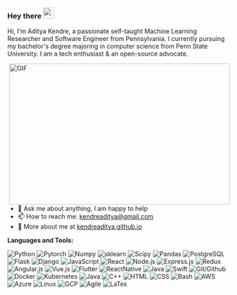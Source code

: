 ### Hey there <img src="https://media.giphy.com/media/hvRJCLFzcasrR4ia7z/giphy.gif" width="25px">

Hi, I'm Aditya Kendre, a passionate self-taught Machine Learning Researcher and Software Engineer from Pennsylvania. 
I currently pursuing my bachelor's degree majoring in computer science from Penn State University. I am a tech enthusiast & an open-source advocate.

  <img align="right" alt="GIF" src="https://github.com/abhisheknaiidu/abhisheknaiidu/blob/master/code.gif?raw=true" width="500" height="320" />
  
- 💬 Ask me about anything, I am happy to help
- 📫 How to reach me: [kendreaditya@gmail.com](mailto:kendreaditya@gmail.com)
- 📝 More about me at [kendreaditya.github.io](https://kendreaditya.github.io/)

**Languages and Tools:**  

![Python](https://img.shields.io/badge/-Python-black?style=flat-square&logo=Python)
![Pytorch](https://img.shields.io/badge/-Pytorch-black?style=flat-square&logo=Pytorch)
![Numpy](https://img.shields.io/badge/-Numpy-black?style=flat-square&logo=Numpy)
![sklearn](https://img.shields.io/badge/-scikitlearn-black?style=flat-square&logo=scikitlearn)
![Scipy](https://img.shields.io/badge/-Scipy-black?style=flat-square&logo=Scipy)
![Pandas](https://img.shields.io/badge/-Pandas-black?style=flat-square&logo=Pandas)
![PostgreSQL](https://img.shields.io/badge/-PostgreSQL-black?style=flat-square&logo=PostgreSQL)
![Flask](https://img.shields.io/badge/-Flask-black?style=flat-square&logo=Flask)
![Django](https://img.shields.io/badge/-Django-black?style=flat-square&logo=Django)
![JavaScript](https://img.shields.io/badge/-JavaScript-black?style=flat-square&logo=JavaScript)
![React](https://img.shields.io/badge/-React.js-black?style=flat-square&logo=React)
![Node.js](https://img.shields.io/badge/-Node.js-black?style=flat-square&logo=Node)
![Express.js](https://img.shields.io/badge/-Express.js-black?style=flat-square&logo=Express.js)
![Redux](https://img.shields.io/badge/-Redux-black?style=flat-square&logo=Redux)
![Angular.js](https://img.shields.io/badge/-Angular.js-black?style=flat-square&logo=Angular)
![Vue.js](https://img.shields.io/badge/-Vue.js-black?style=flat-square&logo=Vue)
![Flutter](https://img.shields.io/badge/-Flutter-black?style=flat-square&logo=Flutter)
![ReactNative](https://img.shields.io/badge/-ReactNative-black?style=flat-square&logo=ReactNative)
![Java](https://img.shields.io/badge/-Java-black?style=flat-square&logo=Java)
![Swift](https://img.shields.io/badge/-Swift-black?style=flat-square&logo=Swift)
![Git/Github](https://img.shields.io/badge/-Git/Github-black?style=flat-square&logo=Git)
![Docker](https://img.shields.io/badge/-Docker-black?style=flat-square&logo=Docker)
![Kubernetes](https://img.shields.io/badge/-Kubernetes-black?style=flat-square&logo=Kubernetes)
![Java](https://img.shields.io/badge/-Java-black?style=flat-square&logo=Java)
![C++](https://img.shields.io/badge/-C++-black?style=flat-square&logo=C++)
![HTML](https://img.shields.io/badge/-HTML-black?style=flat-square&logo=HTML)
![CSS](https://img.shields.io/badge/-CSS-black?style=flat-square&logo=CSS)
![Bash](https://img.shields.io/badge/-Bash-black?style=flat-square&logo=Bash)
![AWS](https://img.shields.io/badge/-AWS-black?style=flat-square&logo=AWS)
![Azure](https://img.shields.io/badge/-Azure-black?style=flat-square&logo=Azure)
![Linux](https://img.shields.io/badge/-Linux-black?style=flat-square&logo=Linux)
![GCP](https://img.shields.io/badge/-GCP-black?style=flat-square&logo=GCP)
![Agile](https://img.shields.io/badge/-Agile-black?style=flat-square&logo=Agile)
![LaTex](https://img.shields.io/badge/-LaTex-black?style=flat-square&logo=LaTex)
